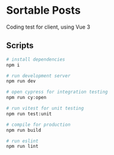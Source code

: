 # Sortable Posts

Coding test for client, using Vue 3

## Scripts

```bash
# install dependencies
npm i

# run development server
npm run dev

# open cypress for integration testing
npm run cy:open

# run vitest for unit testing
npm run test:unit

# compile for production
npm run build

# run eslint
npm run lint
```
